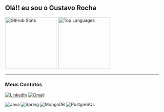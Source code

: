 ## Olá!! eu sou o Gustavo Rocha


<div >
  <img height= "170em" src="https://github-readme-stats.vercel.app/api?username=gxtavorocha&show_icons=true&theme=tokyonight" alt="GitHub Stats">
  <img height= "170em" src="https://github-readme-stats.vercel.app/api/top-langs/?username=gxtavorocha&layout=compact&theme=tokyonight" alt="Top Languages">
</div>

---

### Meus Contatos

[![LinkedIn](https://img.shields.io/badge/LinkedIn-0077B5?style=for-the-badge&logo=linkedin&logoColor=white)](https://www.linkedin.com/in/gxtavorocha/)
[![Gmail](https://img.shields.io/badge/Gmail-D14836?style=for-the-badge&logo=gmail&logoColor=white)](mailto:rocha.gustavo.oliv@gmail.com)



<div class="icon-container">
  <img src="https://cdn.jsdelivr.net/gh/devicons/devicon/icons/java/java-original.svg" alt="Java"/>
  <img src="https://cdn.jsdelivr.net/gh/devicons/devicon/icons/spring/spring-original.svg" alt="Spring"/>
  <img src="https://cdn.jsdelivr.net/gh/devicons/devicon/icons/mongodb/mongodb-original-wordmark.svg" alt="MongoDB"/>
  <img src="https://cdn.jsdelivr.net/gh/devicons/devicon/icons/postgresql/postgresql-original-wordmark.svg" alt="PostgreSQL"/>
</div>
